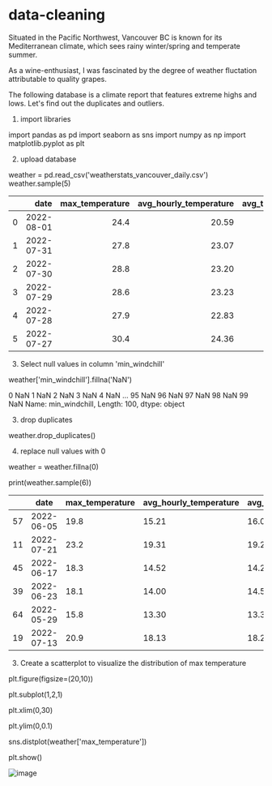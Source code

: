 # data-cleaning

Situated in the Pacific Northwest, Vancouver BC is known for its Mediterranean climate, which sees rainy winter/spring and temperate summer.

As a wine-enthusiast, I was fascinated by the degree of weather fluctation attributable to quality grapes.

The following database is a climate report that features extreme highs and lows. Let's find out the duplicates and outliers.

1. import libraries

import pandas as pd
import seaborn as sns
import numpy as np
import matplotlib.pyplot as plt

2. upload database

weather = pd.read_csv('weatherstats_vancouver_daily.csv')
weather.sample(5)

|   |       date | max_temperature | avg_hourly_temperature | avg_temperature | min_temperature | max_humidex | min_windchill | max_relative_humidity | avg_hourly_relative_humidity | avg_relative_humidity | ... | avg_cloud_cover_4 | min_cloud_cover_4 | max_cloud_cover_8 | avg_hourly_cloud_cover_8 | avg_cloud_cover_8 | min_cloud_cover_8 | max_cloud_cover_10 | avg_hourly_cloud_cover_10 | avg_cloud_cover_10 | min_cloud_cover_10 |
|---|-----------:|----------------:|-----------------------:|----------------:|----------------:|------------:|--------------:|----------------------:|-----------------------------:|----------------------:|----:|------------------:|------------------:|------------------:|-------------------------:|------------------:|------------------:|-------------------:|--------------------------:|-------------------:|-------------------:|
| 0 | 2022-08-01 |            24.4 |                  20.59 |           20.60 |            16.8 |        31.0 |           NaN |                   100 |                         85.9 |                  85.0 | ... |               NaN |               NaN |                 8 |                      3.2 |               4.0 |                 0 |                NaN |                       NaN |                NaN |                NaN |
| 1 | 2022-07-31 |            27.8 |                  23.07 |           23.20 |            18.6 |        35.0 |           NaN |                   100 |                         85.6 |                  78.0 | ... |               NaN |               NaN |                 2 |                      0.5 |               1.0 |                 0 |                NaN |                       NaN |                NaN |                NaN |
| 2 | 2022-07-30 |            28.8 |                  23.20 |           23.45 |            18.1 |        36.0 |           NaN |                    99 |                         80.8 |                  76.5 | ... |               NaN |               NaN |                 0 |                      0.0 |               0.0 |                 0 |                NaN |                       NaN |                NaN |                NaN |
| 3 | 2022-07-29 |            28.6 |                  23.23 |           23.40 |            18.2 |        37.0 |           NaN |                    97 |                         82.0 |                  80.0 | ... |               NaN |               NaN |                 1 |                      0.1 |               0.5 |                 0 |                NaN |                       NaN |                NaN |                NaN |
| 4 | 2022-07-28 |            27.9 |                  22.83 |           22.90 |            17.9 |        34.0 |           NaN |                    96 |                         79.8 |                  78.5 | ... |               NaN |               NaN |                 2 |                      0.6 |               1.0 |                 0 |                NaN |                       NaN |                NaN |                NaN |
| 5 | 2022-07-27 |            30.4 |                  24.36 |           24.45 |            18.5 |        37.0 |           NaN |                    95 |                         71.9 |                  71.0 | ... |               NaN |               NaN |                 4 |                      1.6 |               2.0 |                 0 |                NaN |                       NaN |                NaN |                NaN |

3. Select null values in column 'min_windchill'

weather['min_windchill'].fillna('NaN')

0     NaN
1     NaN
2     NaN
3     NaN
4     NaN
     ... 
95    NaN
96    NaN
97    NaN
98    NaN
99    NaN
Name: min_windchill, Length: 100, dtype: object

3. drop duplicates

weather.drop_duplicates()

4. replace null values with 0

weather = weather.fillna(0)

print(weather.sample(6))

|    | date       | max_temperature | avg_hourly_temperature | avg_temperature | min_temperature | max_humidex | min_windchill | max_relative_humidity | 
|----|------------|-----------------|------------------------|-----------------|-----------------|-------------|---------------|-----------------------|
| 57 | 2022-06-05 | 19.8            | 15.21                  | 16.05           | 57              | 12.3        | 0.0           | 0.0                   | 
| 11 | 2022-07-21 | 23.2            | 19.31                  | 19.25           | 11              | 15.3        | 29.0          | 0.0                   | 
| 45 | 2022-06-17 | 18.3            | 14.52                  | 14.20           | 45              | 10.1        | 0.0           | 0.0                   | 
| 39 | 2022-06-23 | 18.1            | 14.00                  | 14.55           | 39              | 11.0        | 0.0           | 0.0                   | 
| 64 | 2022-05-29 | 15.8            | 13.30                  | 13.35           | 64              | 10.9        | 0.0           | 0.0                   | 
| 19 | 2022-07-13 | 20.9            | 18.13                  | 18.25           | 19              | 15.6        | 0.0           | 0.0                   | 


3. Create a scatterplot to visualize the distribution of max temperature

plt.figure(figsize=(20,10))

plt.subplot(1,2,1)

plt.xlim(0,30)

plt.ylim(0,0.1)

sns.distplot(weather['max_temperature'])

plt.show()

![image](https://user-images.githubusercontent.com/108639250/184941735-b8dcbcca-722c-4699-8492-6f4ada3f6d94.png)


